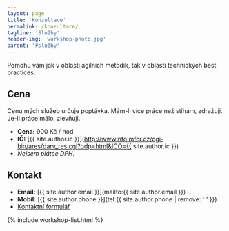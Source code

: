 ```yaml
---
layout: page
title: 'Konzultace'
permalink: /konzultace/
tagline: 'Služby'
header-img: 'workshop-photo.jpg'
parent: '#služby'
---
```


Pomohu vám jak v oblasti agilních metodik, tak v oblasti technických best practices.

## Cena

Cenu mých služeb určuje poptávka.
Mám-li více práce než stíhám, zdražuji.
Je-li práce málo, zlevňuji.

- **Cena:** 900 Kč / hod
- **IČ:** [{{ site.author.ic }}](http://wwwinfo.mfcr.cz/cgi-bin/ares/darv_res.cgi?odp=html&ICO={{ site.author.ic }})
- *Nejsem plátce DPH.*

## Kontakt

- **Email:** [{{ site.author.email }}](mailto:{{ site.author.email }})
- **Mobil:** [{{ site.author.phone }}](tel:{{ site.author.phone | remove: ' ' }})
- [Kontaktní formulář](/#kontakt)

{% include workshop-list.html %}
